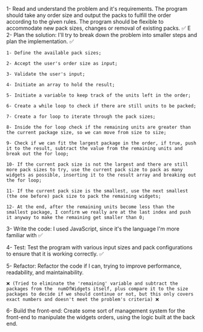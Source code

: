1- Read and understand the problem and it's requirements.
The program should take any order size and output the packs to fulfill the order according to the given rules. The program should be flexible to accommodate new pack sizes, changes or removal of existing packs. ✅
E
2- Plan the solution:
I'll try to break down the problem into smaller steps and plan the implementation. ✅

    1- Define the available pack sizes;

    2- Accept the user's order size as input;

    3- Validate the user's input;

    4- Initiate an array to hold the result;

    5- Initiate a variable to keep track of the units left in the order;

    6- Create a while loop to check if there are still units to be packed;

    7- Create a for loop to iterate through the pack sizes;

    8- Inside the for loop check if the remaining units are greater than the current package size, so we can move from size to size;

    9- Check if we can fit the largest package in the order, if true, push it to the result, subtract the value from the remaining units and break out the for loop;

    10- If the current pack size is not the largest and there are still more pack sizes to try, use the current pack size to pack as many widgets as possible, inserting it to the result array and breaking out the for loop;

    11- If the current pack size is the smallest, use the next smallest (the one before) pack size to pack the remaining widgets;

    12- At the end, after the remaining units become less than the smallest package, I confirm we really are at the last index and push it anyway to make the remaining get smaller than 0;

3- Write the code:
I used JavaScript, since it's the language I'm more familiar with ✅

4- Test:
Test the program with various input sizes and pack configurations to ensure that it is working correctly. ✅

5- Refactor:
Refactor the code if I can, trying to improve performance, readability, and maintainability.

    ❌ (Tried to eliminate the 'remaining' variable and subtract the packages from the  numOfWidgets itself, plus compare it to the size packages to decide if we should continue or not, but this only covers exact numbers and doesn't meet the problem's criteria) ❌

6- Build the front-end:
Create some sort of management system for the front-end to manipulate the widgets orders, using the logic built at the back end.
